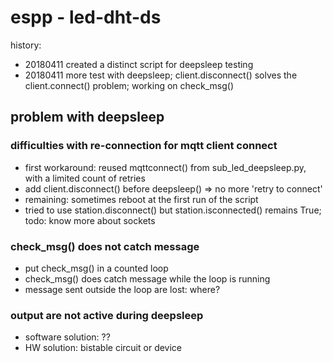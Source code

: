 # espp - led-dht-ds

history:
* 20180411 created a distinct script for deepsleep testing
* 20180411 more test with deepsleep; client.disconnect() solves the client.connect() problem; working on check_msg()


## problem with deepsleep

### difficulties with re-connection for mqtt client connect
* first workaround: reused mqttconnect() from sub_led_deepsleep.py, with a limited count of retries
* add client.disconnect() before deepsleep() => no more 'retry to connect'
* remaining: sometimes reboot at the first run of the script
* tried to use station.disconnect() but station.isconnected() remains True; todo: know more about sockets

### check_msg() does not catch message
* put check_msg() in a counted loop
* check_msg() does catch message while the loop is running
* message sent outside the loop are lost: where?

### output are not active during deepsleep
* software solution: ??
* HW solution: bistable circuit or device